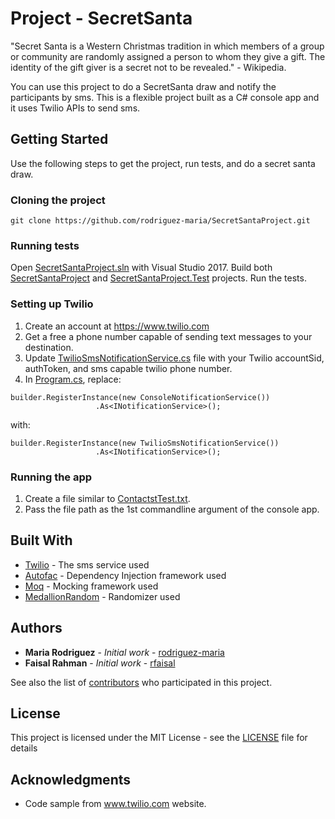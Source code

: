 # Project - SecretSanta

"Secret Santa is a Western Christmas tradition in which members of a group or community are randomly assigned a person to whom they give a gift. The identity of the gift giver is a secret not to be revealed." - Wikipedia.

You can use this project to do a SecretSanta draw and notify the participants by sms. This is a flexible project built as a C# console app and it uses Twilio APIs to send sms.

## Getting Started
Use the following steps to get the project, run tests, and do a secret santa draw.

### Cloning the project

```
git clone https://github.com/rodriguez-maria/SecretSantaProject.git
```

### Running tests
Open [SecretSantaProject.sln](SecretSantaProject.sln) with Visual Studio 2017. Build both [SecretSantaProject](https://github.com/rodriguez-maria/SecretSantaProject/tree/master/SecretSantaProject) and [SecretSantaProject.Test](https://github.com/rodriguez-maria/SecretSantaProject/tree/master/SecretSantaProject.Test) projects. Run the tests.


### Setting up Twilio

1. Create an account at https://www.twilio.com
2. Get a free a phone number capable of sending text messages to your destination.
3. Update [TwilioSmsNotificationService.cs](https://github.com/rodriguez-maria/SecretSantaProject/blob/master/SecretSantaProject/Services/TwilioSmsNotificationService.cs) file with your Twilio accountSid, authToken, and sms capable twilio phone number.
4. In [Program.cs](https://github.com/rodriguez-maria/SecretSantaProject/blob/master/SecretSantaProject/Program.cs), replace:

```
builder.RegisterInstance(new ConsoleNotificationService())
                   .As<INotificationService>();
```
with:
```
builder.RegisterInstance(new TwilioSmsNotificationService())
                   .As<INotificationService>();
```

### Running the app

1. Create a file similar to [ContactstTest.txt](https://github.com/rodriguez-maria/SecretSantaProject/blob/master/SecretSantaProject.Test/ContactstTest.txt).
2. Pass the file path as the 1st commandline argument of the console app.


## Built With

* [Twilio](https://www.twilio.com/docs/) - The sms service used
* [Autofac](https://autofac.org/) - Dependency Injection framework used
* [Moq](https://github.com/moq/moq4) - Mocking framework used
* [MedallionRandom](https://github.com/madelson/MedallionUtilities/tree/master/MedallionRandom) - Randomizer used


## Authors

* **Maria Rodriguez** - *Initial work* - [rodriguez-maria](https://github.com/rodriguez-maria)
* **Faisal Rahman** - *Initial work* - [rfaisal](https://github.com/rfaisal)

See also the list of [contributors](https://github.com/rodriguez-maria/SecretSantaProject/graphs/contributors) who participated in this project.

## License

This project is licensed under the MIT License - see the [LICENSE](LICENSE) file for details

## Acknowledgments

* Code sample from www.twilio.com website.
